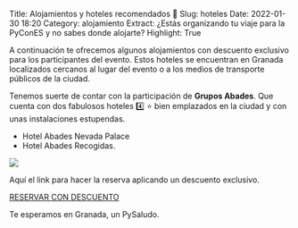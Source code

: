 Title: Alojamientos y hoteles recomendados 🏨
Slug: hoteles
Date: 2022-01-30 18:20
Category: alojamiento
Extract: ¿Estás organizando tu viaje para la PyConES y no sabes donde alojarte?
Highlight: True


A continuación te ofrecemos algunos alojamientos con descuento exclusivo para los participantes del evento.
Estos hoteles se encuentran en Granada localizados cercanos al lugar del evento o a los medios de transporte públicos de la ciudad.


Tenemos suerte de contar con la participación de **Grupos Abades**. Que cuenta con dos fabulosos hoteles 4️⃣ ⭐ bien emplazados en la ciudad y con unas instalaciones estupendas.

- Hotel Abades Nevada Palace
- Hotel Abades Recogidas.


![](https://www.abadeshoteles.com/uploads/logoshotel/abades-hoteles-logo_1holsA3.png?style=centerme)


Aquí el link para hacer la reserva aplicando un descuento exclusivo.

[RESERVAR CON DESCUENTO](https://www.abadeshoteles.com/es/?cp=PYCONES2022)


Te esperamos en Granada, un PySaludo.
